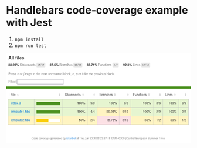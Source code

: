 # Handlebars code-coverage example with Jest

1. `npm install`
2. `npm run test`

![screenshot](screenshot.png)